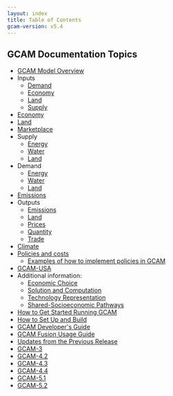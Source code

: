 ```yaml
---
layout: index
title: Table of Contents
gcam-version: v5.4
---
```

## GCAM Documentation Topics


* [GCAM Model Overview](overview.html)
* Inputs
	- [Demand](inputs_demand.html)
	- [Economy](inputs_economy.html)
	- [Land](inputs_land.html)
	- [Supply](inputs_supply.html)
* [Economy](economy.html)
* [Land](land.html)
* [Marketplace](marketplace.html)
* Supply
	- [Energy](supply_energy.html)
	- [Water](supply_water.html)
	- [Land](supply_land.html)
* Demand
	- [Energy](demand_energy.html)
	- [Water](demand_water.html)
	- [Land](demand_land.html)
* [Emissions](emissions.html)
* Outputs
	- [Emissions](outputs_emissions.html)
	- [Land](outputs_land.html)
	- [Prices](outputs_prices.html)
	- [Quantity](outputs_quantity.html)
	- [Trade](outputs_trade.html)
* [Climate](hector.html) 
* [Policies and costs](policies.html)
    - [Examples of how to implement policies in GCAM](policies_examples.html)
* [GCAM-USA](gcam-usa.html)
* Additional information:
  - [Economic Choice](choice.html)
  - [Solution and Computation](solver.html)
  - [Technology Representation](en_technologies.html)
  - [Shared-Socioeconomic Pathways](ssp.html)
* [How to Get Started Running GCAM](user-guide.html)
* [How to Set Up and Build ](gcam-build.html)
* [GCAM Developer's Guide](dev-guide.html)
* [GCAM Fusion Usage Guide](fusion.html)
* [Updates from the Previous Release](updates.html)
* [GCAM-3](v3.2/toc.html)
* [GCAM-4.2](v4.2/toc.html)
* [GCAM-4.3](v4.3/toc.html)
* [GCAM-4.4](v4.4/toc.html)
* [GCAM-5.1](v5.1/toc.html)
* [GCAM-5.2](v5.2/toc.html)


